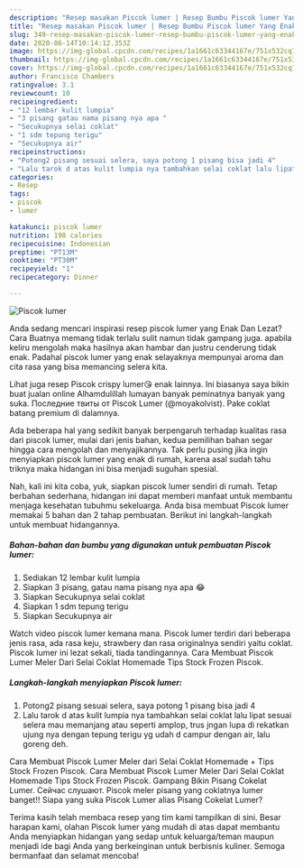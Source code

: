 ```yaml
---
description: "Resep masakan Piscok lumer | Resep Bumbu Piscok lumer Yang Enak dan Simpel"
title: "Resep masakan Piscok lumer | Resep Bumbu Piscok lumer Yang Enak dan Simpel"
slug: 349-resep-masakan-piscok-lumer-resep-bumbu-piscok-lumer-yang-enak-dan-simpel
date: 2020-06-14T10:14:12.353Z
image: https://img-global.cpcdn.com/recipes/1a1661c63344167e/751x532cq70/piscok-lumer-foto-resep-utama.jpg
thumbnail: https://img-global.cpcdn.com/recipes/1a1661c63344167e/751x532cq70/piscok-lumer-foto-resep-utama.jpg
cover: https://img-global.cpcdn.com/recipes/1a1661c63344167e/751x532cq70/piscok-lumer-foto-resep-utama.jpg
author: Francisco Chambers
ratingvalue: 3.1
reviewcount: 10
recipeingredient:
- "12 lembar kulit lumpia"
- "3 pisang gatau nama pisang nya apa "
- "Secukupnya selai coklat"
- "1 sdm tepung terigu"
- "Secukupnya air"
recipeinstructions:
- "Potong2 pisang sesuai selera, saya potong 1 pisang bisa jadi 4"
- "Lalu tarok d atas kulit lumpia nya tambahkan selai coklat lalu lipat sesuai selera mau memanjang atau seperti amplop, trus jngan lupa di rekatkan ujung nya dengan tepung terigu yg udah d campur dengan air, lalu goreng deh."
categories:
- Resep
tags:
- piscok
- lumer

katakunci: piscok lumer 
nutrition: 198 calories
recipecuisine: Indonesian
preptime: "PT13M"
cooktime: "PT30M"
recipeyield: "1"
recipecategory: Dinner

---
```



![Piscok lumer](https://img-global.cpcdn.com/recipes/1a1661c63344167e/751x532cq70/piscok-lumer-foto-resep-utama.jpg)

Anda sedang mencari inspirasi resep piscok lumer yang Enak Dan Lezat? Cara Buatnya memang tidak terlalu sulit namun tidak gampang juga. apabila keliru mengolah maka hasilnya akan hambar dan justru cenderung tidak enak. Padahal piscok lumer yang enak selayaknya mempunyai aroma dan cita rasa yang bisa memancing selera kita.

Lihat juga resep Piscok crispy lumer😘 enak lainnya. Ini biasanya saya bikin buat jualan online Alhamdulillah lumayan banyak peminatnya banyak yang suka. Последние твиты от Piscok Lumer (@moyakolvist). Pake coklat batang premium di dalamnya.

Ada beberapa hal yang sedikit banyak berpengaruh terhadap kualitas rasa dari piscok lumer, mulai dari jenis bahan, kedua pemilihan bahan segar hingga cara mengolah dan menyajikannya. Tak perlu pusing jika ingin menyiapkan piscok lumer yang enak di rumah, karena asal sudah tahu triknya maka hidangan ini bisa menjadi suguhan spesial.


Nah, kali ini kita coba, yuk, siapkan piscok lumer sendiri di rumah. Tetap berbahan sederhana, hidangan ini dapat memberi manfaat untuk membantu menjaga kesehatan tubuhmu sekeluarga. Anda bisa membuat Piscok lumer memakai 5 bahan dan 2 tahap pembuatan. Berikut ini langkah-langkah untuk membuat hidangannya.

<!--inarticleads1-->

##### Bahan-bahan dan bumbu yang digunakan untuk pembuatan Piscok lumer:

1. Sediakan 12 lembar kulit lumpia
1. Siapkan 3 pisang, gatau nama pisang nya apa 😂
1. Siapkan Secukupnya selai coklat
1. Siapkan 1 sdm tepung terigu
1. Siapkan Secukupnya air


Watch video piscok lumer kemana mana. Piscok lumer terdiri dari beberapa jenis rasa, ada rasa keju, strawbery dan rasa originalnya sendiri yaitu coklat. Piscok lumer ini lezat sekali, tiada tandingannya. Cara Membuat Piscok Lumer Meler Dari Selai Coklat Homemade Tips Stock Frozen Piscok. 

<!--inarticleads2-->

##### Langkah-langkah menyiapkan Piscok lumer:

1. Potong2 pisang sesuai selera, saya potong 1 pisang bisa jadi 4
1. Lalu tarok d atas kulit lumpia nya tambahkan selai coklat lalu lipat sesuai selera mau memanjang atau seperti amplop, trus jngan lupa di rekatkan ujung nya dengan tepung terigu yg udah d campur dengan air, lalu goreng deh.


Cara Membuat Piscok Lumer Meler dari Selai Coklat Homemade + Tips Stock Frozen Piscok. Cara Membuat Piscok Lumer Meler Dari Selai Coklat Homemade Tips Stock Frozen Piscok. Gampang Bikin Pisang Cokelat Lumer. Сейчас слушают. Piscok meler pisang yang coklatnya lumer banget!! Siapa yang suka Piscok Lumer alias Pisang Cokelat Lumer? 

Terima kasih telah membaca resep yang tim kami tampilkan di sini. Besar harapan kami, olahan Piscok lumer yang mudah di atas dapat membantu Anda menyiapkan hidangan yang sedap untuk keluarga/teman maupun menjadi ide bagi Anda yang berkeinginan untuk berbisnis kuliner. Semoga bermanfaat dan selamat mencoba!
